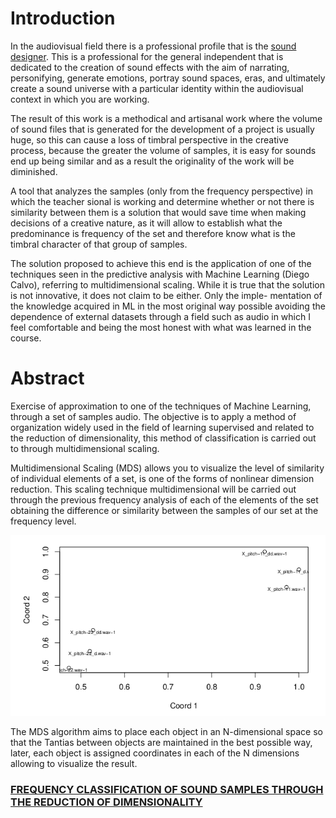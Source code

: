 
# Introduction

In the audiovisual field there is a professional profile that is the [sound designer](https://www.studiobinder.com/blog/what-does-a-sound-designer-do/). This is a professional for the general independent that is dedicated to the creation of sound effects with the aim of narrating, personifying, generate emotions, portray sound spaces, eras, and ultimately create a sound universe with a particular identity within the audiovisual context in which you are working.



The result of this work is a methodical and artisanal work where the volume of sound files that is generated for the development of a project is usually huge, so this can cause a loss of timbral perspective in the creative process, because the greater the volume of samples, it is easy for sounds end up being similar and as a result the originality of the work will be diminished.

A tool that analyzes the samples (only from the frequency perspective) in which the teacher sional is working and determine whether or not there is similarity between them is a solution that would save time when making decisions of a creative nature, as it will allow to establish what the predominance is frequency of the set and therefore know what is the timbral character of that group of samples.


The solution proposed to achieve this end is the application of one of the techniques seen in the predictive analysis with Machine Learning (Diego Calvo), referring to multidimensional scaling. While it is true that the solution is not innovative, it does not claim to be either. Only the imple- mentation of the knowledge acquired in ML in the most original way possible avoiding the dependence of external datasets through a field such as audio in which I feel comfortable and being the most honest with what was learned in the course.


# Abstract

Exercise of approximation to one of the techniques of Machine Learning, through a set of samples audio. The objective is to apply a method of organization widely used in the field of learning supervised and related to the reduction of dimensionality, this method of classification is carried out to through multidimensional scaling.

Multidimensional Scaling (MDS) allows you to visualize the level of similarity of individual elements of a set, is one of the forms of nonlinear dimension reduction. This scaling technique multidimensional will be carried out through the previous frequency analysis of each of the elements of the set obtaining the difference or similarity between the samples of our set at the frequency level. 

![freq_clas.png](../Master_thesis/_resources/23821a484c2843a78a8da19aa5ed6be8.png)

The MDS algorithm aims to place each object in an N-dimensional space so that the Tantias between objects are maintained in the best possible way, later, each object is assigned coordinates in each of the N dimensions allowing to visualize the result.


### [FREQUENCY CLASSIFICATION OF SOUND SAMPLES THROUGH THE REDUCTION OF DIMENSIONALITY](https://github.com/albertjimrod/personal_projects)






